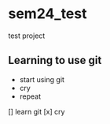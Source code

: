 # sem24_test
test project

## Learning to use git

* start using git
* cry
* repeat

[] learn git
[x] cry
